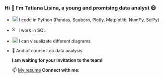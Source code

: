 ### Hi 👋 I'm Tatiana Lisina, a young and promising data analyst 😄


- <img src="https://downloader.disk.yandex.ru/preview/0f138fbee35916f057a6d38540c8b3b570259553f74a2f3fbce06c7e20e424e9/64cac07e/bYk6Ou4Zt2gv7hf1Dy3MRcT__bUTg4FDYFwR8rHqiaRujI074B63Y4R7d8jeTV6tUBExnSMnSIzoaDT95hmtIA%3D%3D?uid=0&filename=Python.png&disposition=inline&hash=&limit=0&content_type=image%2Fpng&owner_uid=0&tknv=v2&size=2048x2048" alt="python" width="18" height="18"/> I code in Python (Pandas, Seaborn, Plotly, Matplotlib, NumPy, SciPy)

- <img src="https://downloader.disk.yandex.ru/preview/50b925e01831b069d1b9c56758e9b29280c47e2a4b36b98c0d5323ac57670253/64cabf3a/eD6BfXqaqYuvTc2-32mOfMhCGOHaxMwxpuTyYTH1Fe_uKDI-WzrjSPLZ8EuSeQVD6IOaIh0lWKY4Suf1UNzIBA%3D%3D?uid=0&filename=2023-08-02_19-43-10.png&disposition=inline&hash=&limit=0&content_type=image%2Fpng&owner_uid=0&tknv=v2&size=2048x2048" alt="SQL" width="17" height="17"> I work in SQL 

- <img src="https://downloader.disk.yandex.ru/preview/c9e1f4dc86739fdf9b494a7ada5ccbb35d4d0ef95a54c98adc067dfeb2595682/64cac344/_ztY0WW-ZyHnUqlP69z1ZxT8o0_ssUg39Y_I3IIubNij4sk86C_M33hinTQzGK41AiBAFtEShF9Cda3llUXVfA%3D%3D?uid=0&filename=diagram2.jpg&disposition=inline&hash=&limit=0&content_type=image%2Fjpeg&owner_uid=0&tknv=v2&size=2048x2048" alt="python" width="18" height="18"/> I can visualizate different diagrams

- 💪 And of course I do data analysis

  **I am waiting for your invitation to the team!**

  📫 [My resume](https://hh.ru/resume/54995864ff0b25ccb60039ed1f646957626952)
  **Connect with me:**
  
